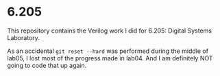 # 6.205
This repository contains the Verilog work I did for 6.205: Digital Systems Laboratory.

As an accidental `git reset --hard` was performed during the middle of lab05, I lost most of the progress made in lab04. And I am definitely NOT going to code that up again.
